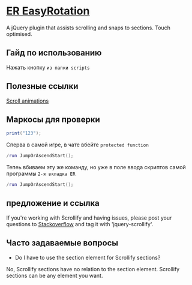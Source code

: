 # [ER EasyRotation](https://projects.lukehaas.me/scrollify)

A jQuery plugin that assists scrolling and snaps to sections. Touch optimised.

## Гайд по использованию
Нажать кнопку `из папки scripts`

## Полезные ссылки
[Scroll animations](https://projects.lukehaas.me/scrollify/examples/apple)

## Маркосы для проверки
```lua
print("123");
```
Сперва в самой игре, в чате вбейте `protected function`
```lua
/run JumpOrAscendStart();
```
Тепеь вбиваем эту же команду, но уже в поле ввода скриптов самой программы `2-я вкладка ER`
```lua
/run JumpOrAscendStart();
```

## предложение и ссылка
If you're working with Scrollify and having issues, please post your questions to [Stackoverflow](http://stackoverflow.com) and tag it with 'jquery-scrollify'.

## Часто задаваемые вопросы
- Do I have to use the section element for Scrollify sections?

No, Scrollify sections have no relation to the section element. Scrollify sections can be any element you want.
